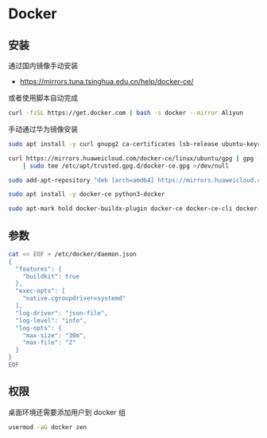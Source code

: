 # Docker

## 安装

通过国内镜像手动安装

- <https://mirrors.tuna.tsinghua.edu.cn/help/docker-ce/>

或者使用脚本自动完成

```sh
curl -fsSL https://get.docker.com | bash -s docker --mirror Aliyun
```

手动通过华为镜像安装

```sh
sudo apt install -y curl gnupg2 ca-certificates lsb-release ubuntu-keyring

curl https://mirrors.huaweicloud.com/docker-ce/linux/ubuntu/gpg | gpg --dearmor \
	| sudo tee /etc/apt/trusted.gpg.d/docker-ce.gpg >/dev/null

sudo add-apt-repository "deb [arch=amd64] https://mirrors.huaweicloud.com/docker-ce/linux/ubuntu $(lsb_release -cs) stable"

sudo apt install -y docker-ce python3-docker

sudo apt-mark hold docker-buildx-plugin docker-ce docker-ce-cli docker-ce-rootless-extras docker-compose-plugin python3-docker

```

## 参数

```sh
cat << EOF > /etc/docker/daemon.json
{
  "features": {
    "buildkit": true
  },
  "exec-opts": [
    "native.cgroupdriver=systemd"
  ],
  "log-driver": "json-file",
  "log-level": "info",
  "log-opts": {
    "max-size": "30m",
    "max-file": "2"
  }
}
EOF
```

## 权限

桌面环境还需要添加用户到 docker 组

```sh
usermod -aG docker zen
```
